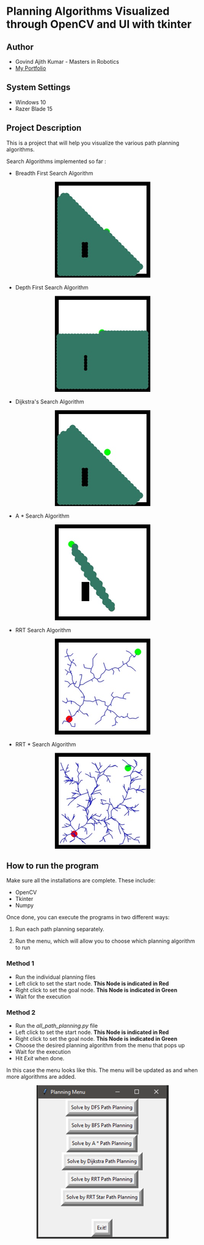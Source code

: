 # Planning Algorithms Visualized through OpenCV and UI with tkinter

## Author

- Govind Ajith Kumar - Masters in Robotics 
- [My Portfolio](https://govindajithkumar.com/)

## System Settings

- Windows 10
- Razer Blade 15

## Project Description


This is a project that will help you visualize the various path planning algorithms.

Search Algorithms implemented so far :

 - Breadth First Search Algorithm
   
<p align="center">
  <img height="250" src="BFS_Video_Images/000390.jpg">
</p>

 - Depth First Search Algorithm
   
<p align="center">
  <img height="250" src="DFS_Video_Images/000495.jpg">
</p>

 - Dijkstra's Search Algorithm
   
<p align="center">
  <img height="250" src="Dijkstra_Video_Images/000390.jpg">
</p>

 - A * Search Algorithm

<p align="center">
  <img height="250" src="A_Star_Video_Images/000050.jpg">
</p>

- RRT Search Algorithm

<p align="center">
  <img height="250" src="RRT_Video_Images/000187.jpg">
</p>

- RRT * Search Algorithm

<p align="center">
  <img height="250" src="RRTStar_Video_Images/000362.jpg">
</p>

## How to run the program

Make sure all the installations are complete. These include:

- OpenCV
- Tkinter
- Numpy

Once done, you can execute the programs in two different ways:

1) Run each path planning separately.
   
2) Run the menu, which will allow you to choose which planning algorithm to run

### Method 1

- Run the individual planning files
- Left click to set the start node. **This Node is indicated in Red**
- Right click to set the goal node. **This Node is indicated in Green**
- Wait for the execution 

### Method 2

- Run the *all_path_planning.py* file
- Left click to set the start node. **This Node is indicated in Red**
- Right click to set the goal node. **This Node is indicated in Green**
- Choose the desired planning algorithm from the menu that pops up
- Wait for the execution 
- Hit *Exit* when done.

In this case the menu looks like this. The menu will be updated as and when more algorithms are added.
<p align="center">
  <img height="400" src="Images/tkinter_menu.PNG">
</p>
 
